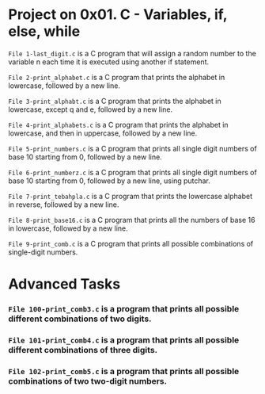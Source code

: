 # Project on 0x01. C - Variables, if, else, while

`File 1-last_digit.c` is a C program that will assign a random number to the variable n each time it is executed using another if statement.

`File 2-print_alphabet.c` is a C program that prints the alphabet in lowercase, followed by a new line.

`File 3-print_alphabt.c` is a C program that prints the alphabet in lowercase, except q and e, followed by a new line.

`File 4-print_alphabets.c` is a C program that prints the alphabet in lowercase, and then in uppercase, followed by a new line.

`File 5-print_numbers.c` is a C program that prints all single digit numbers of base 10 starting from 0, followed by a new line.

`File 6-print_numberz.c` is a C program that prints all single digit numbers of base 10 starting from 0, followed by a new line, using putchar.

`File 7-print_tebahpla.c` is a C program that prints the lowercase alphabet in reverse, followed by a new line.

`File 8-print_base16.c` is a C program that prints all the numbers of base 16 in lowercase, followed by a new line.

`File 9-print_comb.c` is a C program that prints all possible combinations of single-digit numbers.

# Advanced Tasks

### `File 100-print_comb3.c` is a program that prints all possible different combinations of two digits.

### `File 101-print_comb4.c` is a program that prints all possible different combinations of three digits.

### `File 102-print_comb5.c` is a program that prints all possible combinations of two two-digit numbers.
